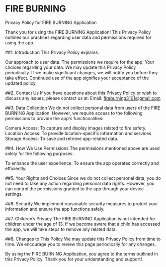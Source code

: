 # FIRE BURNING
Privacy Policy for FIRE BURNING Application

Thank you for using the FIRE BURNING Application! This Privacy Policy outlines our practices regarding user data and permissions required for using the app.

##1. Introduction
This Privacy Policy explains:

Our approach to user data.
The permissions we require for the app.
Your choices regarding your data.
We may update this Privacy Policy periodically. If we make significant changes, we will notify you before they take effect. Continued use of the app signifies your acceptance of the updated policy.

##2. Contact Us
If you have questions about this Privacy Policy or wish to discuss any issues, please contact us at:
Email: fireburning3101@gmail.com

##3. Data Collection
We do not collect personal data from users of the FIRE BURNING Application. However, we require access to the following permissions to provide the app's functionalities:

Camera Access: To capture and display images related to fire safety.
Location Access: To provide location-specific information and services.
Storage Access: To save and retrieve app-related data.

##4. How We Use Permissions
The permissions mentioned above are used solely for the following purposes:

To enhance the user experience.
To ensure the app operates correctly and efficiently.

##5. Your Rights and Choices
Since we do not collect personal data, you do not need to take any action regarding personal data rights. However, you can control the permissions granted to the app through your device settings.

##6. Security
We implement reasonable security measures to protect your information and ensure the app functions safely.

##7. Children’s Privacy
The FIRE BURNING Application is not intended for children under the age of 13. If we become aware that a child has accessed the app, we will take steps to remove any related data.

##8. Changes to This Policy
We may update this Privacy Policy from time to time. We encourage you to review this page periodically for any changes.

By using the FIRE BURNING Application, you agree to the terms outlined in this Privacy Policy. Thank you for your understanding and support!
